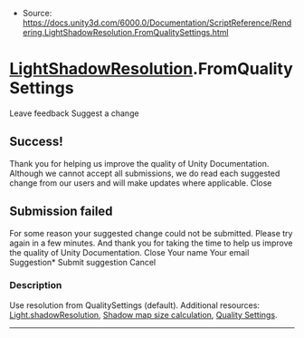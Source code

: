 * Source: https://docs.unity3d.com/6000.0/Documentation/ScriptReference/Rendering.LightShadowResolution.FromQualitySettings.html

#  [LightShadowResolution](https://docs.unity3d.com/6000.0/Documentation/ScriptReference/Rendering.LightShadowResolution.html).FromQualitySettings
Leave feedback
Suggest a change
## Success!
Thank you for helping us improve the quality of Unity Documentation. Although we cannot accept all submissions, we do read each suggested change from our users and will make updates where applicable.
Close
## Submission failed
For some reason your suggested change could not be submitted. Please <a>try again</a> in a few minutes. And thank you for taking the time to help us improve the quality of Unity Documentation.
Close
Your name Your email Suggestion* Submit suggestion
Cancel
### Description
Use resolution from QualitySettings (default).
Additional resources: [Light.shadowResolution](https://docs.unity3d.com/6000.0/Documentation/ScriptReference/Light-shadowResolution.html), [Shadow map size calculation](https://docs.unity3d.com/6000.0/Documentation/Manual/ShadowPerformance.html), [Quality Settings](https://docs.unity3d.com/6000.0/Documentation/Manual/class-QualitySettings.html).
* * *
